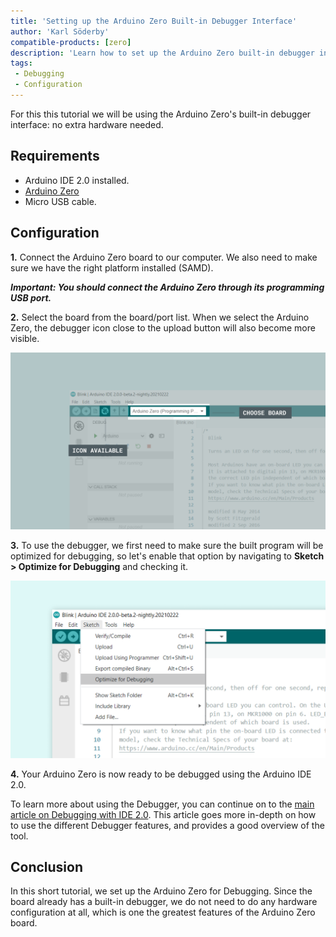 ```yaml
---
title: 'Setting up the Arduino Zero Built-in Debugger Interface'
author: 'Karl Söderby'
compatible-products: [zero]
description: 'Learn how to set up the Arduino Zero built-in debugger interface, which can be used directly with the IDE 2.0, without any extra hardware.'
tags:
 - Debugging
 - Configuration
---
```


For this this tutorial we will be using the Arduino Zero's built-in debugger interface: no extra hardware needed.

## Requirements

- Arduino IDE 2.0 installed. 
- [Arduino Zero](https://store.arduino.cc/arduino-zero)
- Micro USB cable.

## Configuration

**1.** Connect the Arduino Zero board to our computer. We also need to make sure we have the right platform installed (SAMD).

***Important: You should connect the Arduino Zero through its programming USB port.***

**2.** Select the board from the board/port list. When we select the Arduino Zero, the debugger icon close to the upload button will also become more visible.

![Debugger icon available if board is supported.](assets/zero-debugger-img01.png)

**3.** To use the debugger, we first need to make sure the built program will be optimized for debugging, so let's enable that option by navigating to **Sketch > Optimize for Debugging** and checking it.

![Enable "Optimize for Debugging" option.](assets/zero-debugger-img02.png)

**4.** Your Arduino Zero is now ready to be debugged using the Arduino IDE 2.0.

To learn more about using the Debugger, you can continue on to the [main article on Debugging with IDE 2.0](/software/ide-v2/tutorials/ide-v2-debugger). This article goes more in-depth on how to use the different Debugger features, and provides a good overview of the tool.  

## Conclusion

In this short tutorial, we set up the Arduino Zero for Debugging. Since the board already has a built-in debugger, we do not need to do any hardware configuration at all, which is one the greatest features of the Arduino Zero board. 

